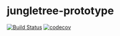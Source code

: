 # jungletree-prototype
[![Build Status](https://travis-ci.org/JungleTree/JungleTree.svg?branch=master)](https://travis-ci.org/JungleTree/JungleTree) [![codecov](https://codecov.io/gh/JungleTree/JungleTree/branch/master/graph/badge.svg)](https://codecov.io/gh/JungleTree/JungleTree)
